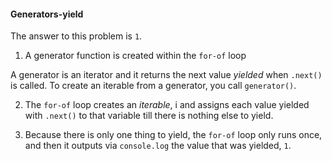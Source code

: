 #### Generators-yield

The answer to this problem is `1`.

1. A generator function is created within the `for-of` loop

  A generator is an iterator and it returns the next value *yielded* when `.next()` is called. To create an iterable from a generator, you call `generator()`.

2. The `for-of` loop creates an *iterable*, i and assigns each value yielded with `.next()` to that variable till there is nothing else to yield.

3. Because there is only one thing to yield, the `for-of` loop only runs once, and then it outputs via `console.log` the value that was yielded, `1`.